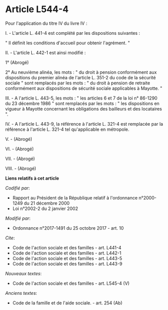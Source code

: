 # Article L544-4

Pour l'application du titre IV du livre IV :

I. - L'article L. 441-4 est complété par les dispositions suivantes :

" Il définit les conditions d'accueil pour obtenir l'agrément. "

II. - L'article L. 442-1 est ainsi modifié :

1° (Abrogé)

2° Au neuvième alinéa, les mots : " du droit à pension conformément aux dispositions du premier alinéa de l'article L. 351-2
du code de la sécurité sociale " sont remplacés par les mots : " du droit à pension de retraite conformément aux dispositions
de sécurité sociale applicables à Mayotte. "

III. - A l'article L. 443-5, les mots : " les articles 6 et 7 de la loi n° 86-1290 du 23 décembre 1986 " sont remplacés par
les mots : " les dispositions en vigueur à Mayotte concernant les obligations des bailleurs et des locataires ".

IV. - A l'article L. 443-9, la référence à l'article L. 321-4 est remplacée par la référence à l'article L. 321-4 tel
qu'applicable en métropole.

V. - (Abrogé)

VI. - (Abrogé)

VII. - (Abrogé)

VIII. - (Abrogé)

**Liens relatifs à cet article**

_Codifié par_:

  - Rapport au Président de la République relatif à l'ordonnance n°2000-1249 du 21 décembre 2000
  - Loi n°2002-2 du 2 janvier 2002

_Modifié par_:

  - Ordonnance n°2017-1491 du 25 octobre 2017 - art. 10

_Cite_:

  - Code de l'action sociale et des familles - art. L441-4
  - Code de l'action sociale et des familles - art. L442-1
  - Code de l'action sociale et des familles - art. L443-5
  - Code de l'action sociale et des familles - art. L443-9

_Nouveaux textes_:

  - Code de l'action sociale et des familles - art. L545-4 (V)

_Anciens textes_:

  - Code de la famille et de l'aide sociale. - art. 254 (Ab)
